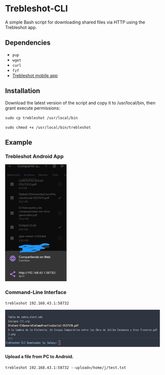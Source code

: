 # Trebleshot-CLI

A simple Bash script for downloading shared files via HTTP using the Trebleshot app.

## Dependencies

- `pup`
- `wget`
- `curl`
- `fzf`
- [Trebleshot mobile app](https://github.com/trebleshot/android)

## Installation
Download the latest version of the script and copy it to /usr/local/bin, then grant execute permissions:

`sudo cp trebleshot /usr/local/bin`

`sudo chmod +x /usr/local/bin/trebleshot`

## Example

### Trebleshot Android App

<img src="https://raw.githubusercontent.com/IamJony/semi-nord-theme-bluefish/main/photo_2024-07-19_12-03-52.jpg" width="200" />

### Command-Line Interface

`trebleshot 192.168.43.1:58732`

![CLI Screenshot](https://raw.githubusercontent.com/IamJony/semi-nord-theme-bluefish/main/Screenshot_2024-07-19-11-51-42_1366x768.png)

#### Upload a file from PC to Android.
`trebleshot 192.168.43.1:58732 --upload=/home/j/test.txt`
